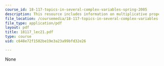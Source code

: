 ```yaml
---
course_id: 18-117-topics-in-several-complex-variables-spring-2005
description: This resource includes information on multiplicative properties of *.
file_location: /coursemedia/18-117-topics-in-several-complex-variables-spring-2005/c648e72f1502be19e3a23a99bfd32e26_18117_lec21.pdf
file_type: application/pdf
layout: pdf
title: 18117_lec21.pdf
type: course
uid: c648e72f1502be19e3a23a99bfd32e26

---
```

None